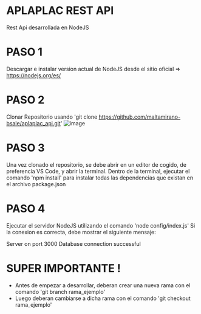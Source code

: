# APLAPLAC REST API
Rest Api desarrollada en NodeJS 

# PASO 1
Descargar e instalar version actual de NodeJS desde el sitio oficial => https://nodejs.org/es/

# PASO 2
Clonar Repositorio usando 'git clone https://github.com/maltamirano-bsale/aplaplac_api.git'
![image](https://user-images.githubusercontent.com/84538967/125011366-4f67f180-e036-11eb-9023-9c8f97b8ec6d.png)

# PASO 3
Una vez clonado el repositorio, se debe abrir en un editor de cogido, de preferencia VS Code, y abrir la terminal.
Dentro de la terminal, ejecutar el comando 'npm install' para instalar todas las dependencias que existan en el archivo package.json

# PASO 4
Ejecutar el servidor NodeJS utilizando el comando 'node config/index.js'
Si la conexion es correcta, debe mostrar el siguiente mensaje:

Server on port  3000
Database connection successful

# SUPER IMPORTANTE !
- Antes de empezar a desarrollar, deberan crear una nueva rama con el comando 'git branch rama_ejemplo'
- Luego deberan cambiarse a dicha rama con el comando 'git checkout rama_ejemplo'

